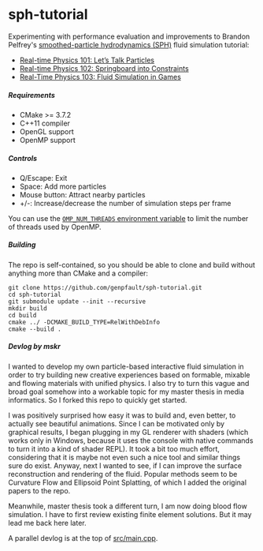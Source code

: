 sph-tutorial
============

Experimenting with performance evaluation and improvements to Brandon Pelfrey's [smoothed-particle hydrodynamics (SPH)](https://en.wikipedia.org/wiki/Smoothed-particle_hydrodynamics) fluid simulation tutorial:

* [Real-time Physics 101: Let’s Talk Particles](https://web.archive.org/web/20090530024753/http://blog.brandonpelfrey.com/?p=58)
* [Real-time Physics 102: Springboard into Constraints](https://web.archive.org/web/20090531100829/http://blog.brandonpelfrey.com/?p=242)
* [Real-Time Physics 103: Fluid Simulation in Games](https://web.archive.org/web/20090722233436/http://blog.brandonpelfrey.com/?p=303)

##### Requirements

* CMake >= 3.7.2
* C++11 compiler
* OpenGL support
* OpenMP support

##### Controls

* Q/Escape: Exit
* Space: Add more particles
* Mouse button: Attract nearby particles
* +/-: Increase/decrease the number of simulation steps per frame

You can use the [`OMP_NUM_THREADS` environment variable](https://gcc.gnu.org/onlinedocs/libgomp/OMP_005fNUM_005fTHREADS.html#OMP_005fNUM_005fTHREADS) to limit the number of threads used by OpenMP.

##### Building

The repo is self-contained, so you should be able to clone and build without anything more than CMake and a compiler:

    git clone https://github.com/genpfault/sph-tutorial.git
    cd sph-tutorial
    git submodule update --init --recursive
    mkdir build
    cd build
    cmake ../ -DCMAKE_BUILD_TYPE=RelWithDebInfo
    cmake --build .


##### Devlog by mskr

I wanted to develop my own particle-based interactive fluid simulation in order to try building new creative experiences based on formable, mixable and flowing materials with unified physics. I also try to turn this vague and broad goal somehow into a workable topic for my master thesis in media informatics. So I forked this repo to quickly get started.

I was positively surprised how easy it was to build and, even better, to actually see beautiful animations. Since I can be motivated only by graphical results, I began plugging in my GL renderer with shaders (which works only in Windows, because it uses the console with native commands to turn it into a kind of shader REPL). It took a bit too much effort, considering that it is maybe not even such a nice tool and similar things sure do exist. Anyway, next I wanted to see, if I can improve the surface reconstruction and rendering of the fluid. Popular methods seem to be Curvature Flow and Ellipsoid Point Splatting, of which I added the original papers to the repo.

Meanwhile, master thesis took a different turn, I am now doing blood flow simulation. I have to first review existing finite element solutions. But it may lead me back here later.

A parallel devlog is at the top of [src/main.cpp](src/main.cpp).
